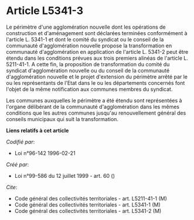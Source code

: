 # Article L5341-3

Le périmètre d'une agglomération nouvelle dont les opérations de construction et d'aménagement sont déclarées terminées
conformément à l'article L. 5341-1 et dont le comité du syndicat ou le conseil de la communauté d'agglomération nouvelle
propose la transformation en communauté d'agglomération en application de l'article L. 5341-2 peut être étendu dans les
conditions prévues aux trois premiers alinéas de l'article L. 5211-41-1. A cette fin, la proposition de transformation du
comité du syndicat d'agglomération nouvelle ou du conseil de la communauté d'agglomération nouvelle et le projet d'extension
du périmètre arrêté par le ou les représentants de l'Etat dans le ou les départements concernés font l'objet de la même
notification aux communes membres du syndicat.

Les communes auxquelles le périmètre a été étendu sont représentées à l'organe délibérant de la communauté d'agglomération
dans les mêmes conditions que les autres communes jusqu'au renouvellement général des conseils municipaux qui suit la
transformation.

**Liens relatifs à cet article**

_Codifié par_:

  - Loi n°96-142 1996-02-21

_Créé par_:

  - Loi n°99-586 du 12 juillet 1999 - art. 60 ()

_Cite_:

  - Code général des collectivités territoriales - art. L5211-41-1 (M)
  - Code général des collectivités territoriales - art. L5341-1 (M)
  - Code général des collectivités territoriales - art. L5341-2 (M)
